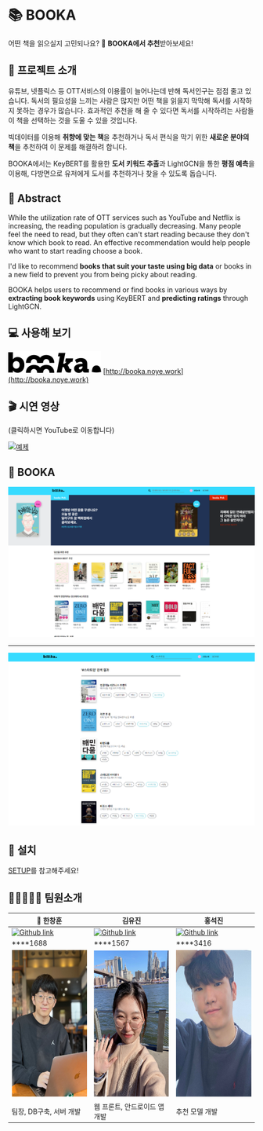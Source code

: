 # 📚 BOOKA
어떤 책을 읽으실지 고민되나요? 🤔 **BOOKA에서 추천**받아보세요!

## 📕 프로젝트 소개
유튜브, 넷플릭스 등 OTT서비스의 이용률이 늘어나는데 반해 독서인구는 점점 줄고 있습니다. 독서의 필요성을 느끼는 사람은 많지만 어떤 책을 읽을지 막막해 독서를 시작하지 못하는 경우가 많습니다. 효과적인 추천을 해 줄 수 있다면 독서를 시작하려는 사람들이 책을 선택하는 것을 도울 수 있을 것입니다.

빅데이터를 이용해 **취향에 맞는 책**을 추천하거나 독서 편식을 막기 위한 **새로운 분야의 책**을 추천하여 이 문제를 해결하려 합니다.

BOOKA에서는 KeyBERT를 활용한 **도서 키워드 추출**과 LightGCN을 통한 **평점 예측**을 이용해, 다방면으로 유저에게 도서를 추천하거나 찾을 수 있도록 돕습니다.

## 📙 Abstract
While the utilization rate of OTT services such as YouTube and Netflix is increasing, the reading population is gradually decreasing. Many people feel the need to read, but they often can't start reading because they don't know which book to read. An effective recommendation would help people who want to start reading choose a book.

I'd like to recommend **books that suit your taste using big data** or books in a new field to prevent you from being picky about reading.

BOOKA helps users to recommend or find books in various ways by **extracting book keywords** using KeyBERT and **predicting ratings** through LightGCN.

## 💻 사용해 보기
![BOOKA](/pages/img/booka.svg)
[http://booka.noye.work](http://booka.noye.work)

## 🎬 시연 영상
(클릭하시면 YouTube로 이동합니다)

[![예제](http://img.youtube.com/vi/1YVCP95qjg0/0.jpg)](https://www.youtube.com/watch?v=1YVCP95qjg0) 

## 📖 BOOKA
![메인](pages/img/main.png)

<hr>

![검색](pages/img/search.png)

## 📎 설치
[SETUP](https://github.com/kookmin-sw/capstone-2022-27/blob/master/SETUP.md)를 참고해주세요!

## 🧑‍💻👩🏼‍💻 팀원소개

|👑 한창훈|김유진|홍석진|
|-------|----|-----|
|[![Github link](https://img.shields.io/badge/GitHub-100000?style=for-the-badge&logo=github&logoColor=white)](https://github.com/codingnoye)|[![Github link](https://img.shields.io/badge/GitHub-100000?style=for-the-badge&logo=github&logoColor=white)](https://github.com/Erica1217)|[![Github link](https://img.shields.io/badge/GitHub-100000?style=for-the-badge&logo=github&logoColor=white)](https://zziny-mago.github.io/)|
|****1688|****1567|****3416|
|<img src="pages/img/창훈.png" width="200" height="300"/> | <img src="pages/img/%EC%9C%A0%EC%A7%84.png" width="200" height="300"/>|<img src="pages/img/석진.png" width="200" height="300"/>|
|팀장, DB구축, 서버 개발|웹 프론트, 안드로이드 앱 개발|추천 모델 개발|
